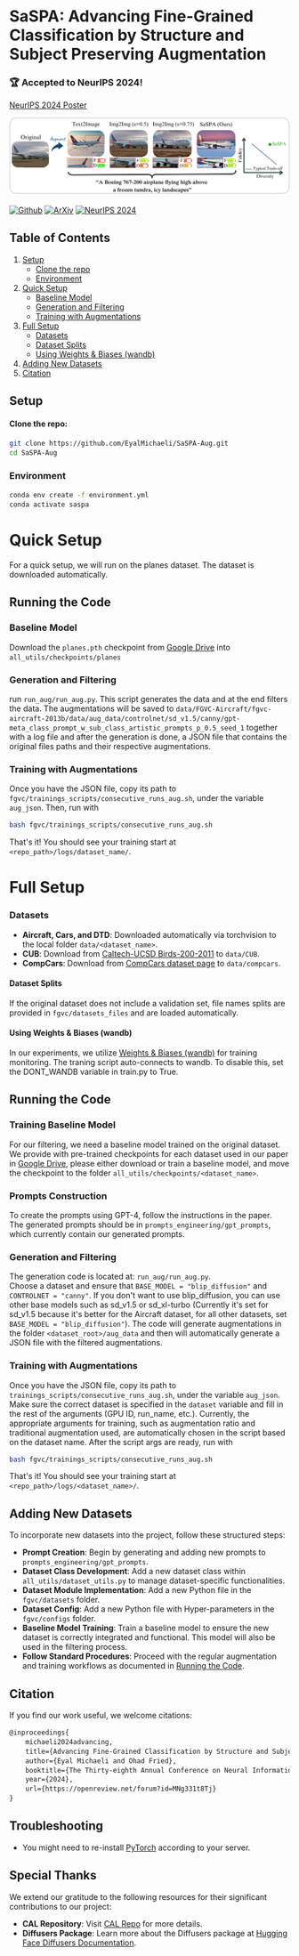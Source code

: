 # SaSPA: Advancing Fine-Grained Classification by Structure and Subject Preserving Augmentation

### 🏆 Accepted to NeurIPS 2024!  
[NeurIPS 2024 Poster](https://neurips.cc/virtual/2024/poster/95527)

![Teaser Image](docs/assets/teaser.png)


[![Github](https://img.shields.io/badge/Github%20webpage-222222.svg?style=for-the-badge&logo=github)](https://eyalmichaeli.github.io/SaSPA-Aug/)
[![ArXiv](https://img.shields.io/badge/ArXiv-B31B1B.svg?style=for-the-badge)](https://arxiv.org/abs/2406.14551)
[![NeurIPS 2024](https://img.shields.io/badge/NeurIPS%202024-%237845CC.svg?style=for-the-badge&logo=NeurIPS&logoColor=white)](https://neurips.cc/virtual/2024/poster/95527)


## Table of Contents
1. [Setup](#setup)
    - [Clone the repo](#clone-the-repo)
    - [Environment](#environment)
2. [Quick Setup](#quick-setup)
    - [Baseline Model](#baseline-model)
    - [Generation and Filtering](#generation-and-filtering)
    - [Training with Augmentations](#training-with-augmentations)
3. [Full Setup](#full-setup)
    - [Datasets](#datasets)
    - [Dataset Splits](#dataset-splits)
    - [Using Weights & Biases (wandb)](#using-weights--biases-wandb)
4. [Adding New Datasets](#adding-new-datasets)
5. [Citation](#citation)



## Setup

#### Clone the repo:
```bash
git clone https://github.com/EyalMichaeli/SaSPA-Aug.git
cd SaSPA-Aug
```


### Environment
```bash
conda env create -f environment.yml
conda activate saspa
```


# Quick Setup
For a quick setup, we will run on the planes dataset. The dataset is downloaded automatically.

## Running the Code
### Baseline Model
Download the `planes.pth` checkpoint from [Google Drive](https://drive.google.com/drive/folders/1Bios3Q4RsXcytsqd0e189C5yF9If06SD?usp=sharing) into `all_utils/checkpoints/planes`

### Generation and Filtering
run `run_aug/run_aug.py`. This script generates the data and at the end filters the data. The augmentations will be saved to `data/FGVC-Aircraft/fgvc-aircraft-2013b/data/aug_data/controlnet/sd_v1.5/canny/gpt-meta_class_prompt_w_sub_class_artistic_prompts_p_0.5_seed_1` together with a log file and after the generation is done, a JSON file that contains the original files paths and their respective augmentations.

### Training with Augmentations
Once you have the JSON file, copy its path to `fgvc/trainings_scripts/consecutive_runs_aug.sh`, under the variable `aug_json`. Then, run with 
```bash
bash fgvc/trainings_scripts/consecutive_runs_aug.sh
```

That's it!
You should see your training start at `<repo_path>/logs/dataset_name/`.  


# Full Setup

### Datasets

- **Aircraft, Cars, and DTD**: Downloaded automatically via torchvision to the local folder `data/<dataset_name>`.
- **CUB**: Download from [Caltech-UCSD Birds-200-2011](https://www.vision.caltech.edu/datasets/cub_200_2011/) to `data/CUB`.
- **CompCars**: Download from [CompCars dataset page](https://mmlab.ie.cuhk.edu.hk/datasets/comp_cars/) to `data/compcars`.

#### Dataset Splits
If the original dataset does not include a validation set, file names splits are provided in `fgvc/datasets_files` and are loaded automatically.

#### Using Weights & Biases (wandb)
In our experiments, we utilize [Weights & Biases (wandb)](https://wandb.ai/site) for training monitoring. The traning script auto-connects to wandb. To disable this, set the DONT_WANDB variable in train.py to True.

## Running the Code

### Training Baseline Model
For our filtering, we need a baseline model trained on the original dataset. We provide with pre-trained checkpoints for each dataset used in our paper in [Google Drive](https://drive.google.com/drive/folders/1Bios3Q4RsXcytsqd0e189C5yF9If06SD?usp=sharing), please either download or train a baseline model, and move the checkpoint to the folder `all_utils/checkpoints/<dataset_name>`.

### Prompts Construction
To create the prompts using GPT-4, follow the instructions in the paper.  
The generated prompts should be in `prompts_engineering/gpt_prompts`, which currently contain our generated prompts.  

### Generation and Filtering
The generation code is located at: `run_aug/run_aug.py`.  
Choose a dataset and ensure that `BASE_MODEL = "blip_diffusion"` and `CONTROLNET = "canny"`. If you don't want to use blip_diffusion, you can use other base models such as sd_v1.5 or sd_xl-turbo (Currently it's set for sd_v1.5 because it's better for the Aircraft dataset, for all other datasets, set `BASE_MODEL = "blip_diffusion"`).
The code will generate augmentations in the folder `<dataset_root>/aug_data` and then will automatically generate a JSON file with the filtered augmentations.  

### Training with Augmentations
Once you have the JSON file, copy its path to `trainings_scripts/consecutive_runs_aug.sh`, under the variable `aug_json`.   
Make sure the correct dataset is specified in the `dataset` variable and fill in the rest of the arguments (GPU ID, run_name, etc.). Currently, the appropriate arguments for training, such as augmentation ratio and traditional augmentation used, are automatically chosen in the script based on the dataset name.
After the script args are ready, run with 
```bash
bash fgvc/trainings_scripts/consecutive_runs_aug.sh
```

That's it!
You should see your training start at `<repo_path>/logs/<dataset_name>/`.  


## Adding New Datasets
To incorporate new datasets into the project, follow these structured steps:
- **Prompt Creation**: Begin by generating and adding new prompts to `prompts_engineering/gpt_prompts`.
- **Dataset Class Development**: Add a new dataset class within `all_utils/dataset_utils.py` to manage dataset-specific functionalities.
- **Dataset Module Implementation**: Add a new Python file in the `fgvc/datasets` folder.
- **Dataset Config**: Add a new Python file with Hyper-parameters in the `fgvc/configs` folder.
- **Baseline Model Training**: Train a baseline model to ensure the new dataset is correctly integrated and functional. This model will also be used in the filtering process.
- **Follow Standard Procedures**: Proceed with the regular augmentation and training workflows as documented in [Running the Code](#running-the-code).



## Citation
If you find our work useful, we welcome citations:
```markdown
@inproceedings{
    michaeli2024advancing,
    title={Advancing Fine-Grained Classification by Structure and Subject Preserving Augmentation},
    author={Eyal Michaeli and Ohad Fried},
    booktitle={The Thirty-eighth Annual Conference on Neural Information Processing Systems},
    year={2024},
    url={https://openreview.net/forum?id=MNg331t8Tj}
}
```

## Troubleshooting
 - You might need to re-install [PyTorch](https://pytorch.org/get-started/locally/) according to your server.


## Special Thanks
We extend our gratitude to the following resources for their significant contributions to our project:
- **CAL Repository**: Visit [CAL Repo](https://github.com/raoyongming/CAL) for more details.
- **Diffusers Package**: Learn more about the Diffusers package at [Hugging Face Diffusers Documentation](https://huggingface.co/docs/diffusers/en/index).


